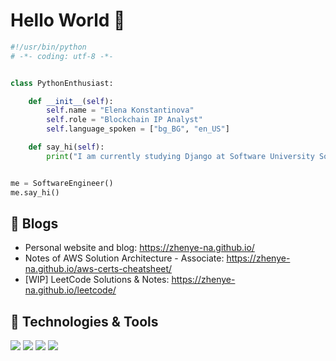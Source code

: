 # Hello World 👋

```python
#!/usr/bin/python
# -*- coding: utf-8 -*-


class PythonEnthusiast:

    def __init__(self):
        self.name = "Elena Konstantinova"
        self.role = "Blockchain IP Analyst"
        self.language_spoken = ["bg_BG", "en_US"]

    def say_hi(self):
        print("I am currently studying Django at Software University Sofia. On my way to graduate as a Python Full Stack Developer <3.")


me = SoftwareEngineer()
me.say_hi()
```

## 📝 Blogs

- Personal website and blog: https://zhenye-na.github.io/
- Notes of AWS Solution Architecture - Associate: https://zhenye-na.github.io/aws-certs-cheatsheet/
- [WIP] LeetCode Solutions & Notes: https://zhenye-na.github.io/leetcode/


## 🔧 Technologies & Tools

![](https://img.shields.io/badge/Code-Python-informational?style=flat&logo=python&logoColor=white&color=6aa6f8)
![](https://img.shields.io/badge/Code-JavaScript-informational?style=flat&logo=javascript&logoColor=white&color=6aa6f8)
![](https://img.shields.io/badge/Tools-PostgreSQL-informational?style=flat&logo=postgresql&logoColor=white&color=6aa6f8)
![](https://img.shields.io/badge/Tools-Docker-informational?style=flat&logo=docker&logoColor=white&color=6aa6f8)

